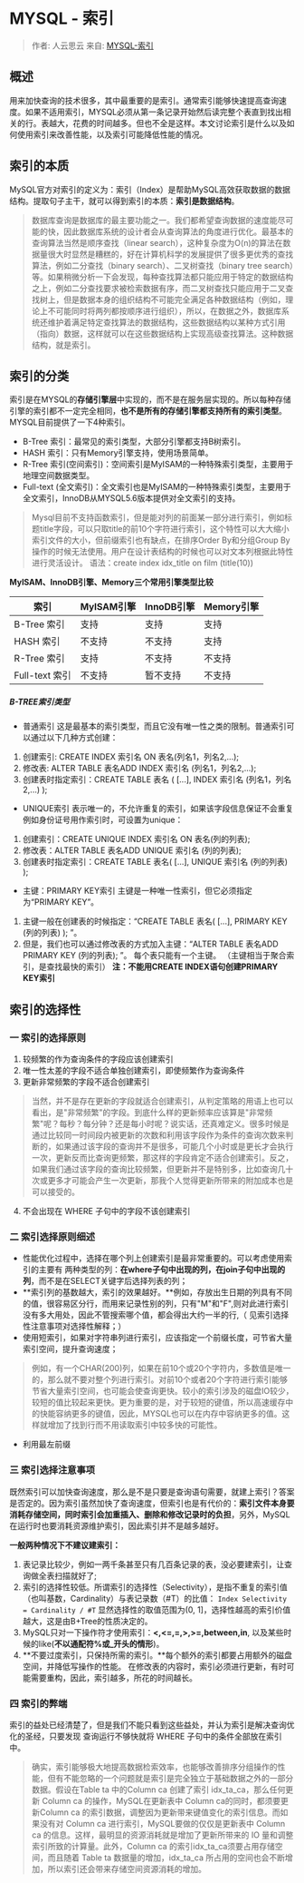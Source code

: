 # MYSQL - 索引

>作者: 人云思云
>来自: [MYSQL-索引](https://segmentfault.com/a/1190000003072424)
## 概述

用来加快查询的技术很多，其中最重要的是索引。通常索引能够快速提高查询速度。如果不适用索引，MYSQL必须从第一条记录开始然后读完整个表直到找出相关的行。表越大，花费的时间越多。但也不全是这样。本文讨论索引是什么以及如何使用索引来改善性能，以及索引可能降低性能的情况。

## 索引的本质

MySQL官方对索引的定义为：索引（Index）是帮助MySQL高效获取数据的数据结构。提取句子主干，就可以得到索引的本质：**索引是数据结构**。

>数据库查询是数据库的最主要功能之一。我们都希望查询数据的速度能尽可能的快，因此数据库系统的设计者会从查询算法的角度进行优化。最基本的查询算法当然是顺序查找（linear search），这种复杂度为O(n)的算法在数据量很大时显然是糟糕的，好在计算机科学的发展提供了很多更优秀的查找算法，例如二分查找（binary search）、二叉树查找（binary tree search）等。如果稍微分析一下会发现，每种查找算法都只能应用于特定的数据结构之上，例如二分查找要求被检索数据有序，而二叉树查找只能应用于二叉查找树上，但是数据本身的组织结构不可能完全满足各种数据结构（例如，理论上不可能同时将两列都按顺序进行组织），所以，在数据之外，数据库系统还维护着满足特定查找算法的数据结构，这些数据结构以某种方式引用（指向）数据，这样就可以在这些数据结构上实现高级查找算法。这种数据结构，就是索引。

## 索引的分类

索引是在MYSQL的**存储引擎层**中实现的，而不是在服务层实现的。所以每种存储引擎的索引都不一定完全相同，**也不是所有的存储引擎都支持所有的索引类型**。MYSQL目前提供了一下4种索引。

- B-Tree 索引：最常见的索引类型，大部分引擎都支持B树索引。
- HASH 索引：只有Memory引擎支持，使用场景简单。
- R-Tree 索引(空间索引)：空间索引是MyISAM的一种特殊索引类型，主要用于地理空间数据类型。
- Full-text (全文索引)：全文索引也是MyISAM的一种特殊索引类型，主要用于全文索引，InnoDB从MYSQL5.6版本提供对全文索引的支持。

>Mysql目前不支持函数索引，但是能对列的前面某一部分进行索引，例如标题title字段，可以只取title的前10个字符进行索引，这个特性可以大大缩小索引文件的大小，但前缀索引也有缺点，在排序Order By和分组Group By 操作的时候无法使用。用户在设计表结构的时候也可以对文本列根据此特性进行灵活设计。
 语法：create index idx_title on film (title(10))

 **MyISAM、InnoDB引擎、Memory三个常用引擎类型比较**

|索引             |MyISAM引擎	    |InnoDB引擎	      |Memory引擎       |
|-----------------|-----------------|-----------------|-----------------|
|B-Tree 索引      |支持             |支持             |支持             |
|HASH 索引        |不支持           |不支持           |支持             |
|R-Tree 索引      |支持	            |不支持           |不支持           |
|Full-text 索引   |不支持           |暂不支持         |不支持           |

##### B-TREE索引类型
 - 普通索引
 这是最基本的索引类型，而且它没有唯一性之类的限制。普通索引可以通过以下几种方式创建：
 1. 创建索引: CREATE INDEX 索引名 ON 表名(列名1，列名2,...);
 2. 修改表: ALTER TABLE 表名ADD INDEX 索引名 (列名1，列名2,...);
 3. 创建表时指定索引：CREATE TABLE 表名 ( [...], INDEX 索引名 (列名1，列名 2,...) );
 - UNIQUE索引
 表示唯一的，不允许重复的索引，如果该字段信息保证不会重复例如身份证号用作索引时，可设置为unique：
 1. 创建索引：CREATE UNIQUE INDEX 索引名 ON 表名(列的列表);
 2. 修改表：ALTER TABLE 表名ADD UNIQUE 索引名 (列的列表);
 3. 创建表时指定索引：CREATE TABLE 表名( [...], UNIQUE 索引名 (列的列表) );
 - 主键：PRIMARY KEY索引
 主键是一种唯一性索引，但它必须指定为“PRIMARY KEY”。
 1. 主键一般在创建表的时候指定：“CREATE TABLE 表名( [...], PRIMARY KEY (列的列表) ); ”。
 2. 但是，我们也可以通过修改表的方式加入主键：“ALTER TABLE 表名ADD PRIMARY KEY (列的列表); ”。
 每个表只能有一个主键。 （主键相当于聚合索引，是查找最快的索引）
  **注：不能用CREATE INDEX语句创建PRIMARY KEY索引**


## 索引的选择性

### 一 索引的选择原则

1. 较频繁的作为查询条件的字段应该创建索引
2. 唯一性太差的字段不适合单独创建索引，即使频繁作为查询条件
3. 更新非常频繁的字段不适合创建索引

>当然，并不是存在更新的字段就适合创建索引，从判定策略的用语上也可以看出，是"非常频繁"的字段。到底什么样的更新频率应该算是"非常频繁"呢？每秒？每分钟？还是每小时呢？说实话，还真难定义。很多时候是通过比较同一时间段内被更新的次数和利用该字段作为条件的查询次数来判断的，如果通过该字段的查询并不是很多，可能几个小时或是更长才会执行一次，更新反而比查询更频繁，那这样的字段肯定不适合创建索引。反之，如果我们通过该字段的查询比较频繁，但更新并不是特别多，比如查询几十次或更多才可能会产生一次更新，那我个人觉得更新所带来的附加成本也是可以接受的。

4. 不会出现在 WHERE 子句中的字段不该创建索引

### 二 索引选择原则细述

- 性能优化过程中，选择在哪个列上创建索引是最非常重要的。可以考虑使用索引的主要有 两种类型的列：**在where子句中出现的列，在join子句中出现的列**，而不是在SELECT关键字后选择列表的列；
- **索引列的基数越大，索引的效果越好。**例如，存放出生日期的列具有不同的值，很容易区分行，而用来记录性别的列，只有"M"和"F",则对此进行索引没有多大用处，因此不管搜索哪个值，都会得出大约一半的行,（ 见索引选择性注意事项对选择性解释；）
- 使用短索引，如果对字符串列进行索引，应该指定一个前缀长度，可节省大量索引空间，提升查询速度；
>例如，有一个CHAR(200)列，如果在前10个或20个字符内，多数值是唯一的，那么就不要对整个列进行索引。对前10个或者20个字符进行索引能够节省大量索引空间，也可能会使查询更快。较小的索引涉及的磁盘IO较少，较短的值比较起来更快。更为重要的是，对于较短的键值，所以高速缓存中的快能容纳更多的键值，因此，MYSQL也可以在内存中容纳更多的值。这样就增加了找到行而不用读取索引中较多快的可能性。

- 利用最左前缀

### 三 索引选择注意事项

既然索引可以加快查询速度，那么是不是只要是查询语句需要，就建上索引？答案是否定的。因为索引虽然加快了查询速度，但索引也是有代价的：**索引文件本身要消耗存储空间，同时索引会加重插入、删除和修改记录时的负担**，另外，MySQL在运行时也要消耗资源维护索引，因此索引并不是越多越好。

**一般两种情况下不建议建索引：**
1. 表记录比较少，例如一两千条甚至只有几百条记录的表，没必要建索引，让查询做全表扫描就好了;
2. 索引的选择性较低。所谓索引的选择性（Selectivity），是指不重复的索引值（也叫基数，Cardinality）与表记录数（#T）的比值：
    ```Index Selectivity = Cardinality / #T```
  显然选择性的取值范围为(0, 1]，选择性越高的索引价值越大，这是由B+Tree的性质决定的。
3. MySQL只对一下操作符才使用索引：**<,<=,=,>,>=,between,in**, 以及某些时候的like(**不以通配符%或_开头的情形**)。
4. **不要过度索引，只保持所需的索引。**每个额外的索引都要占用额外的磁盘空间，并降低写操作的性能。 在修改表的内容时，索引必须进行更新，有时可能需要重构，因此，索引越多，所花的时间越长。

### 四 索引的弊端

索引的益处已经清楚了，但是我们不能只看到这些益处，并认为索引是解决查询优化的圣经，只要发现 查询运行不够快就将 WHERE 子句中的条件全部放在索引中。

>确实，索引能够极大地提高数据检索效率，也能够改善排序分组操作的性能，但有不能忽略的一个问题就是索引是完全独立于基础数据之外的一部分数据。假设在Table ta 中的Column ca 创建了索引 idx_ta_ca，那么任何更新 Column ca 的操作，MySQL在更新表中 Column ca的同时，都须要更新Column ca 的索引数据，调整因为更新带来键值变化的索引信息。而如果没有对 Column ca 进行索引，MySQL要做的仅仅是更新表中 Column ca 的信息。这样，最明显的资源消耗就是增加了更新所带来的 IO 量和调整索引所致的计算量。此外，Column ca 的索引idx_ta_ca须要占用存储空间，而且随着 Table ta 数据量的增加，idx_ta_ca 所占用的空间也会不断增加，所以索引还会带来存储空间资源消耗的增加。

